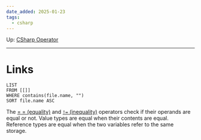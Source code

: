 ```yaml
---
date_added: 2025-01-23
tags:
  - csharp
---
```

Up: [CSharp Operator](CSharp%20Operator.md)
___
 
# Links
```dataview
LIST
FROM [[]]
WHERE contains(file.name, "")
SORT file.name ASC
```
The [= = (equality)](https://learn.microsoft.com/en-us/dotnet/csharp/language-reference/operators/equality-operators#equality-operator-) and [`!=` (inequality)](https://learn.microsoft.com/en-us/dotnet/csharp/language-reference/operators/equality-operators#inequality-operator-) operators check if their operands are equal or not. Value types are equal when their contents are equal. Reference types are equal when the two variables refer to the same storage.